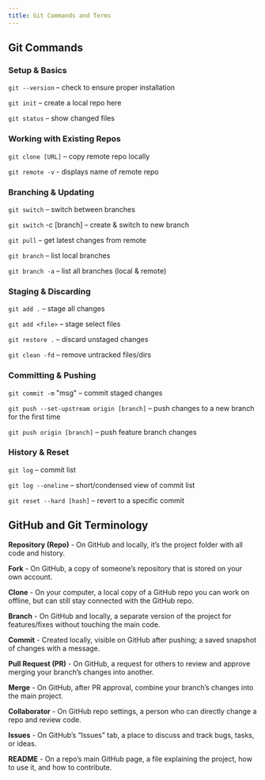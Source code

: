 ```yaml
---
title: Git Commands and Terms
---
```


## Git Commands

### Setup & Basics

`git --version` – check to ensure proper installation

`git init` – create a local repo here

`git status` – show changed files

### Working with Existing Repos

`git clone [URL]` – copy remote repo locally

`git remote -v` - displays name of remote repo

### Branching & Updating

`git switch` – switch between branches

`git switch` -c [branch] – create & switch to new branch

`git pull` – get latest changes from remote

`git branch` – list local branches

`git branch -a` – list all branches (local & remote)

### Staging & Discarding

`git add .` – stage all changes

`git add <file>` – stage select files

`git restore .` – discard unstaged changes

`git clean -fd` – remove untracked files/dirs

### Committing & Pushing

`git commit -m` "msg" – commit staged changes

`git push --set-upstream origin [branch]` – push changes to a new branch for the first time

`git push origin [branch]` – push feature branch changes

### History & Reset

`git log` – commit list

`git log --oneline` – short/condensed view of commit list

`git reset --hard [hash]` – revert to a specific commit

## GitHub and Git Terminology

**Repository (Repo)** - On GitHub and locally, it’s the project folder with all code and history.

**Fork** - On GitHub, a copy of someone’s repository that is stored on your own account.

**Clone** - On your computer, a local copy of a GitHub repo you can work on offline, but can still stay connected with the GitHub repo.

**Branch** - On GitHub and locally, a separate version of the project for features/fixes without touching the main code.

**Commit** - Created locally, visible on GitHub after pushing; a saved snapshot of changes with a message.

**Pull Request (PR)** - On GitHub, a request for others to review and approve merging your branch’s changes into another.

**Merge** - On GitHub, after PR approval, combine your branch’s changes into the main project.

**Collaborator** - On GitHub repo settings, a person who can directly change a repo and review code.

**Issues** - On GitHub’s “Issues” tab, a place to discuss and track bugs, tasks, or ideas.

**README** - On a repo’s main GitHub page, a file explaining the project, how to use it, and how to contribute.
